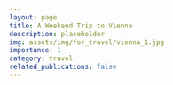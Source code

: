 ```yaml
---
layout: page
title: A Weekend Trip to Vienna
description: placeholder
img: assets/img/for_travel/vienna_1.jpg
importance: 1
category: travel
related_publications: false
---
```


